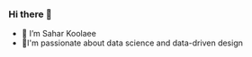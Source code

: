### Hi there 👋

- 💬 I’m Sahar Koolaee
- 💞️I'm passionate about data science and data-driven design 
